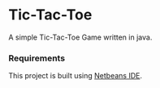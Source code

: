 # Tic-Tac-Toe
A simple Tic-Tac-Toe Game written in java.

### Requirements

This project is built using [Netbeans IDE](https://netbeans.org/).
